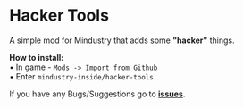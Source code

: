 # Hacker Tools

A simple mod for Mindustry that adds some **"hacker"** things.

**How to install:** <br>
• In game - `Mods -> Import from Github` <br>
• Enter `mindustry-inside/hacker-tools` <br>

If you have any Bugs/Suggestions go to **<a href="https://github.com/mindustry-inside/hacker-tools/issues">issues</a>**.

